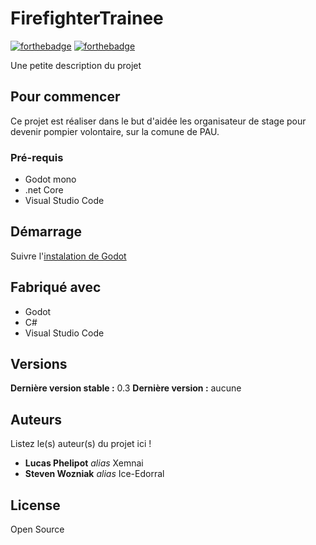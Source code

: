 # FirefighterTrainee


[![forthebadge](https://forthebadge.com/images/badges/made-with-c-sharp.svg)](http://forthebadge.com)  [![forthebadge](https://forthebadge.com/images/badges/powered-by-energy-drinks.svg)](http://forthebadge.com)

Une petite description du projet

## Pour commencer

Ce projet est réaliser dans le but d'aidée les organisateur de stage pour devenir pompier volontaire, sur la comune de PAU.

### Pré-requis

- Godot mono
- .net Core
- Visual Studio Code
## Démarrage

Suivre l'<a href="https://docs.godotengine.org/fr/stable/getting_started/scripting/c_sharp/c_sharp_basics.html">instalation de Godot</a>


## Fabriqué avec

* Godot
* C#
* Visual Studio Code

## Versions

**Dernière version stable :** 0.3
**Dernière version :** aucune


## Auteurs
Listez le(s) auteur(s) du projet ici !
* **Lucas Phelipot** _alias_ Xemnai
* **Steven Wozniak** _alias_ Ice-Edorral

## License

Open Source

